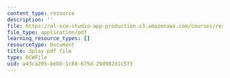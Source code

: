```yaml
---
content_type: resource
description: ''
file: https://ol-ocw-studio-app-production.s3.amazonaws.com/courses/res-ll-005-mathematics-of-big-data-and-machine-learning-january-iap-2020/a43ca205bebb1c88675d29d982d1c573_2DDjHvH8d2k.pdf
file_type: application/pdf
learning_resource_types: []
resourcetype: Document
title: 3play pdf file
type: OCWFile
uid: a43ca205-bebb-1c88-675d-29d982d1c573
---
```

